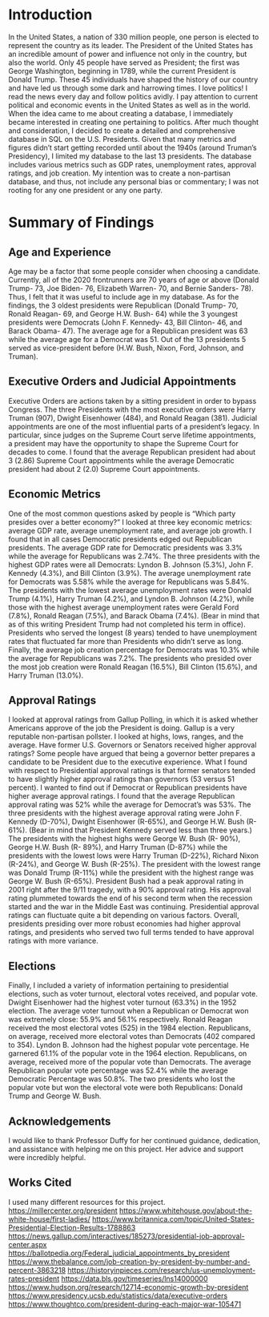 # Introduction
 In the United States, a nation of 330 million people, one person is elected to represent the country as its leader. The President of the United States has an incredible amount of power and influence not only in the country, but also the world. Only 45 people have served as President; the first was George Washington, beginning in 1789, while the current President is Donald Trump. These 45 individuals have shaped the history of our country and have led us through some dark and harrowing times. 
 I love politics! I read the news every day and follow politics avidly. I pay attention to current political and economic events in the United States as well as in the world. When the idea came to me about creating a database, I immediately became interested in creating one pertaining to politics. After much thought and consideration, I decided to create a detailed and comprehensive database in SQL on the U.S. Presidents. Given that many metrics and figures didn’t start getting recorded until about the 1940s (around Truman’s Presidency), I limited my database to the last 13 presidents. The database includes various metrics such as GDP rates, unemployment rates, approval ratings, and job creation. My intention was to create a non-partisan database, and thus, not include any personal bias or commentary; I was not rooting for any one president or any one party. 
# Summary of Findings
## Age and Experience
 Age may be a factor that some people consider when choosing a candidate. Currently, all of the 2020 frontrunners are 70 years of age or above (Donald Trump- 73, Joe Biden- 76, Elizabeth Warren- 70, and Bernie Sanders- 78). Thus, I felt that it was useful to include age in my database. As for the findings, the 3 oldest presidents were Republican (Donald Trump- 70, Ronald Reagan- 69, and George H.W. Bush- 64) while the 3 youngest presidents were Democrats (John F. Kennedy- 43, Bill Clinton- 46, and Barack Obama- 47). The average age for a Republican president was 63 while the average age for a Democrat was 51. Out of the 13 presidents 5 served as vice-president before (H.W. Bush, Nixon, Ford, Johnson, and Truman). 
## Executive Orders and Judicial Appointments
 Executive Orders are actions taken by a sitting president in order to bypass Congress. The three Presidents with the most executive orders were Harry Truman (907), Dwight Eisenhower (484), and Ronald Reagan (381). Judicial appointments are one of the most influential parts of a president’s legacy. In particular, since judges on the Supreme Court serve lifetime appointments, a president may have the opportunity to shape the Supreme Court for decades to come. I found that the average Republican president had about 3 (2.86) Supreme Court appointments while the average Democratic president had about 2 (2.0) Supreme Court appointments. 
## Economic Metrics
 One of the most common questions asked by people is “Which party presides over a better economy?” I looked at three key economic metrics: average GDP rate, average unemployment rate, and average job growth. I found that in all cases Democratic presidents edged out Republican presidents. The average GDP rate for Democratic presidents was 3.3% while the average for Republicans was 2.74%. The three presidents with the highest GDP rates were all Democrats: Lyndon B. Johnson (5.3%), John F. Kennedy (4.3%), and Bill
Clinton (3.9%). The average unemployment rate for Democrats was 5.58% while the average for Republicans was 5.84%. The presidents with the lowest average unemployment rates
were Donald Trump (4.1%), Harry Truman (4.2%), and Lyndon B. Johnson (4.2%), while those with the highest average unemployment rates were Gerald Ford (7.8%), Ronald Reagan (7.5%), and Barack Obama (7.4%). (Bear in mind that as of this writing President Trump had not completed his term in office). Presidents who served the longest (8 years) tended to have unemployment rates that fluctuated far more than Presidents who didn’t serve as long. Finally, the average job creation percentage for Democrats was 10.3% while the average for Republicans was 7.2%. The presidents who presided over the most job creation were Ronald Reagan (16.5%), Bill Clinton (15.6%), and Harry Truman (13.0%). 
## Approval Ratings
 I looked at approval ratings from Gallup Polling, in which it is asked whether Americans approve of the job the President is doing. Gallup is a very reputable non-partisan pollster. I looked at highs, lows, ranges, and the average. Have former U.S. Governors or Senators received higher approval ratings? Some people have argued that being a governor better prepares a candidate to be President due to the executive experience. What I found with respect to Presidential approval ratings is that former senators tended to have slightly higher approval ratings than governors (53 versus 51 percent). I wanted to find out if Democrat or Republican presidents have higher average approval ratings. I found that the average Republican approval rating was 52% while the average for Democrat’s was 53%. The three presidents with the highest average approval rating were John F. Kennedy (D-70%), Dwight Eisenhower (R-65%), and George H.W. Bush (R-61%). (Bear in mind that President Kennedy served less than three years.) The presidents with the highest highs were George W. Bush (R- 90%), George H.W. Bush (R- 89%), and Harry Truman (D-87%) while the presidents with the lowest lows were Harry Truman (D-22%), Richard Nixon (R-24%), and George W. Bush (R-25%). The president with the lowest range was Donald Trump (R-11%) while the president with the highest range was George W. Bush (R-65%). President Bush had a peak approval rating in 2001 right after the 9/11 tragedy, with a 90% approval rating. His approval rating plummeted towards the end of his second term when the recession started and the war in the Middle East was continuing. Presidential approval ratings can fluctuate quite a bit depending on various factors. Overall, presidents presiding over more robust economies had higher approval ratings, and presidents who served two full terms tended to have approval ratings with more variance.
## Elections
 Finally, I included a variety of information pertaining to presidential elections, such as voter turnout, electoral votes received, and popular vote. Dwight Eisenhower had the highest voter turnout (63.3%) in the 1952 election. The average voter turnout when a Republican or Democrat won was extremely close: 55.9% and  56.1% respectively. 
Ronald Reagan received the most electoral votes (525) in the 1984 election. Republicans, on average, received more electoral votes than Democrats (402 compared to 354). Lyndon B. Johnson had the highest popular vote percentage. He garnered 61.1% of the popular vote in the 1964 election. Republicans, on average, received more of the popular vote than Democrats. The average Republican popular vote percentage was 52.4% while the average Democratic Percentage was 50.8%. The two presidents who lost the popular vote but won the electoral vote were both Republicans: Donald Trump and George W. Bush. 
## Acknowledgements
 I would like to thank Professor Duffy for her continued guidance, dedication, and assistance with helping me on this project. Her advice and support were incredibly helpful. 
## Works Cited
I used many different resources for this project. 
https://millercenter.org/president
https://www.whitehouse.gov/about-the-white-house/first-ladies/
https://www.britannica.com/topic/United-States-Presidential-Election-Results-1788863
https://news.gallup.com/interactives/185273/presidential-job-approval-center.aspx
https://ballotpedia.org/Federal_judicial_appointments_by_president
https://www.thebalance.com/job-creation-by-president-by-number-and-percent-3863218
https://historyinpieces.com/research/us-unemployment-rates-president
https://data.bls.gov/timeseries/lns14000000
https://www.hudson.org/research/12714-economic-growth-by-president
https://www.presidency.ucsb.edu/statistics/data/executive-orders
https://www.thoughtco.com/president-during-each-major-war-105471
